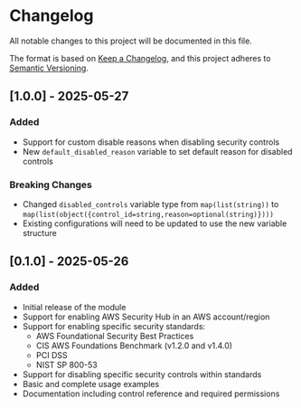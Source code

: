 # Changelog

All notable changes to this project will be documented in this file.

The format is based on [Keep a Changelog](https://keepachangelog.com/en/1.0.0/),
and this project adheres to [Semantic Versioning](https://semver.org/spec/v2.0.0.html).

## [1.0.0] - 2025-05-27

### Added
- Support for custom disable reasons when disabling security controls
- New `default_disabled_reason` variable to set default reason for disabled controls

### Breaking Changes
- Changed `disabled_controls` variable type from `map(list(string))` to `map(list(object({control_id=string,reason=optional(string)})))`
- Existing configurations will need to be updated to use the new variable structure

## [0.1.0] - 2025-05-26

### Added
- Initial release of the module
- Support for enabling AWS Security Hub in an AWS account/region
- Support for enabling specific security standards:
  - AWS Foundational Security Best Practices
  - CIS AWS Foundations Benchmark (v1.2.0 and v1.4.0)
  - PCI DSS
  - NIST SP 800-53
- Support for disabling specific security controls within standards
- Basic and complete usage examples
- Documentation including control reference and required permissions
